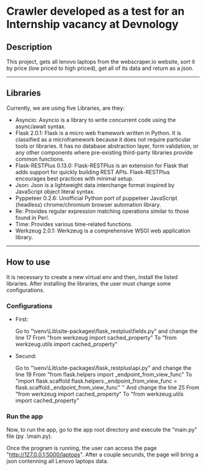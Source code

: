 Crawler developed as a test for an Internship vacancy at Devnology
==================================================================

## Description

This project, gets all lenovo laptops from the webscraper.io website, sort it by price (low priced to high priced), get all of its data and return as a json.

---

## Libraries

Currently, we are using five Libraries, are they:

* Asyncio:
	Asyncio is a library to write concurrent code using the async/await syntax.
* Flask 2.0.1:
    Flask is a micro web framework written in Python. It is classified as a microframework because it does not require particular tools or libraries. It has no database abstraction layer, form validation, or any other components where pre-existing third-party libraries provide common functions.
* Flask-RESTPlus 0.13.0:
    Flask-RESTPlus is an extension for Flask that adds support for quickly building REST APIs. Flask-RESTPlus encourages best practices with minimal setup. 
* Json:
	Json is a lightweight data interchange format inspired by JavaScript object literal syntax.
* Pyppeteer 0.2.6:
	Unofficial Python port of puppeteer JavaScript (headless) chrome/chromium browser automation library.
* Re:
	Provides regular expression matching operations similar to those found in Perl.
* Time:
	Provides various time-related functions.
* Werkzeug 2.0.1:
    Werkzeug is a comprehensive WSGI web application library.

---

## How to use

It is necessary to create a new virtual env and then, install the listed libraries. After installing the libraries, the user must change some configurations.

### Configurations

* First:

    Go to "\venv\Lib\site-packages\flask_restplus\fields.py" and change the line 17 
    From
        "from werkzeug import cached_property"
    To
        "from werkzeug.utils import cached_property"

* Secund:    

    Go to "\venv\Lib\site-packages\flask_restplus\api.py" and change the line 19
    From
        "from flask.helpers import _endpoint_from_view_func"
    To
        "import flask.scaffold
        flask.helpers._endpoint_from_view_func = flask.scaffold._endpoint_from_view_func"
''
    And change the line 25
    From
        "from werkzeug import cached_property"
    To
        "from werkzeug.utils import cached_property"

### Run the app

Now, to run the app, go to the app root directory and execute the "main.py" file (py .\main.py).

Once the program is running, the user can access the page "http://127.0.0.1:5000/laptops". After a couple secunds, the page will bring a json contenning all Lenovo laptops data.